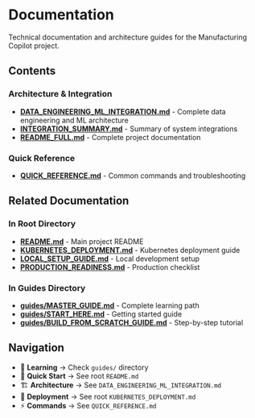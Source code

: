# Documentation

Technical documentation and architecture guides for the Manufacturing Copilot project.

## Contents

### Architecture & Integration
- **[DATA_ENGINEERING_ML_INTEGRATION.md](DATA_ENGINEERING_ML_INTEGRATION.md)** - Complete data engineering and ML architecture
- **[INTEGRATION_SUMMARY.md](INTEGRATION_SUMMARY.md)** - Summary of system integrations
- **[README_FULL.md](README_FULL.md)** - Complete project documentation

### Quick Reference
- **[QUICK_REFERENCE.md](QUICK_REFERENCE.md)** - Common commands and troubleshooting

## Related Documentation

### In Root Directory
- **[README.md](../README.md)** - Main project README
- **[KUBERNETES_DEPLOYMENT.md](../KUBERNETES_DEPLOYMENT.md)** - Kubernetes deployment guide
- **[LOCAL_SETUP_GUIDE.md](../LOCAL_SETUP_GUIDE.md)** - Local development setup
- **[PRODUCTION_READINESS.md](../PRODUCTION_READINESS.md)** - Production checklist

### In Guides Directory
- **[guides/MASTER_GUIDE.md](../guides/MASTER_GUIDE.md)** - Complete learning path
- **[guides/START_HERE.md](../guides/START_HERE.md)** - Getting started guide
- **[guides/BUILD_FROM_SCRATCH_GUIDE.md](../guides/BUILD_FROM_SCRATCH_GUIDE.md)** - Step-by-step tutorial

## Navigation

- 📖 **Learning** → Check `guides/` directory
- 🚀 **Quick Start** → See root `README.md`
- 🏗️ **Architecture** → See `DATA_ENGINEERING_ML_INTEGRATION.md`
- 🐳 **Deployment** → See root `KUBERNETES_DEPLOYMENT.md`
- ⚡ **Commands** → See `QUICK_REFERENCE.md`
